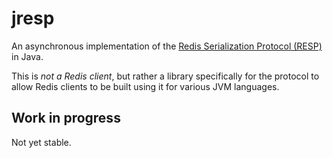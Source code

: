 # jresp

An asynchronous implementation of the [Redis Serialization Protocol (RESP)](http://redis.io/topics/protocol) in Java.

This is *not a Redis client*, but rather a library specifically for the protocol to allow Redis clients to be built using it for various JVM languages.

## Work in progress

Not yet stable.